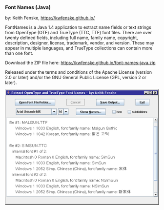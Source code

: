 
### Font Names (Java)

by: Keith Fenske, https://kwfenske.github.io/

FontNames is a Java 1.4 application to extract name fields or text strings from
OpenType (OTF) and TrueType (TTC, TTF) font files. There are over twenty
defined fields, including full name, family name, copyright, description,
designer, license, trademark, vendor, and version. These may appear in multiple
languages, and TrueType collections can contain more than one font.

Download the ZIP file here: https://kwfenske.github.io/font-names-java.zip

Released under the terms and conditions of the Apache License (version 2.0 or
later) and/or the GNU General Public License (GPL, version 2 or later).

![Font Names (Java) sample program image](FontNames3.png)
